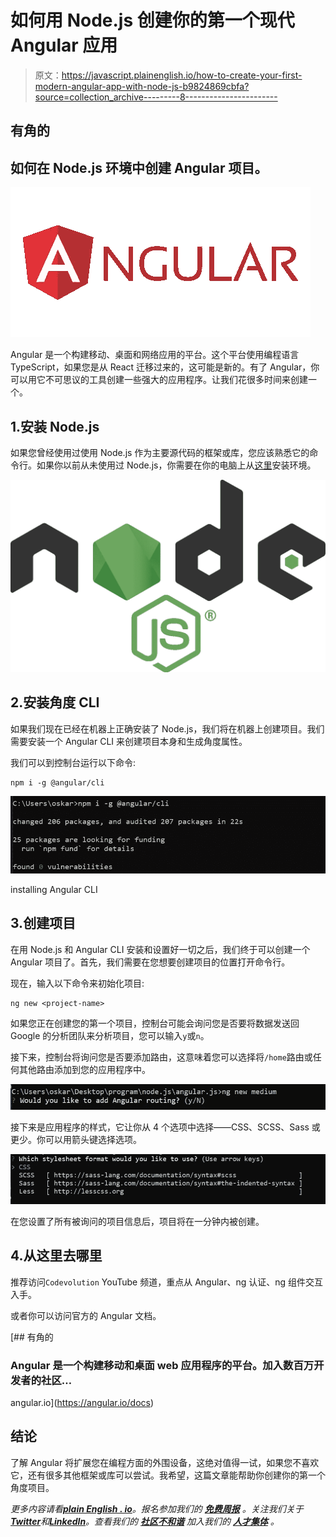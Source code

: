# 如何用 Node.js 创建你的第一个现代 Angular 应用

> 原文：<https://javascript.plainenglish.io/how-to-create-your-first-modern-angular-app-with-node-js-b9824869cbfa?source=collection_archive---------8----------------------->

## 有角的

## 如何在 Node.js 环境中创建 Angular 项目。

![](img/3135f466ab02eca3c1d5bc543bf9ad68.png)

Angular 是一个构建移动、桌面和网络应用的平台。这个平台使用编程语言 TypeScript，如果您是从 React 迁移过来的，这可能是新的。有了 Angular，你可以用它不可思议的工具创建一些强大的应用程序。让我们花很多时间来创建一个。

## 1.安装 Node.js

如果您曾经使用过使用 Node.js 作为主要源代码的框架或库，您应该熟悉它的命令行。如果你以前从未使用过 Node.js，你需要在你的电脑上从[这里](https://nodejs.org/en/)安装环境。

![](img/4e3717c2cb1f228300b8e36a4b847516.png)

## 2.安装角度 CLI

如果我们现在已经在机器上正确安装了 Node.js，我们将在机器上创建项目。我们需要安装一个 Angular CLI 来创建项目本身和生成角度属性。

我们可以到控制台运行以下命令:

```
npm i -g @angular/cli
```

![](img/8c401743a97af6f6cab92be368c1e60b.png)

installing Angular CLI

## 3.创建项目

在用 Node.js 和 Angular CLI 安装和设置好一切之后，我们终于可以创建一个 Angular 项目了。首先，我们需要在您想要创建项目的位置打开命令行。

现在，输入以下命令来初始化项目:

```
ng new <project-name>
```

如果您正在创建您的第一个项目，控制台可能会询问您是否要将数据发送回 Google 的分析团队来分析项目，您可以输入`y`或`n`。

接下来，控制台将询问您是否要添加路由，这意味着您可以选择将`/home`路由或任何其他路由添加到您的应用程序中。

![](img/897297ccfc86869e6e710c0adc05d2d5.png)

接下来是应用程序的样式，它让你从 4 个选项中选择——CSS、SCSS、Sass 或更少。你可以用箭头键选择选项。

![](img/11903cad1b8f97e883b9280198623682.png)

在您设置了所有被询问的项目信息后，项目将在一分钟内被创建。

## 4.从这里去哪里

推荐访问`Codevolution` YouTube 频道，重点从 Angular、ng 认证、ng 组件交互入手。

或者你可以访问官方的 Angular 文档。

 [## 有角的

### Angular 是一个构建移动和桌面 web 应用程序的平台。加入数百万开发者的社区…

angular.io](https://angular.io/docs) 

## 结论

了解 Angular 将扩展您在编程方面的外围设备，这绝对值得一试，如果您不喜欢它，还有很多其他框架或库可以尝试。我希望，这篇文章能帮助你创建你的第一个角度项目。

*更多内容请看*[***plain English . io***](https://plainenglish.io/)*。报名参加我们的* [***免费周报***](http://newsletter.plainenglish.io/) *。关注我们关于*[***Twitter***](https://twitter.com/inPlainEngHQ)*和*[***LinkedIn***](https://www.linkedin.com/company/inplainenglish/)*。查看我们的* [***社区不和谐***](https://discord.gg/GtDtUAvyhW) *加入我们的* [***人才集体***](https://inplainenglish.pallet.com/talent/welcome) *。*